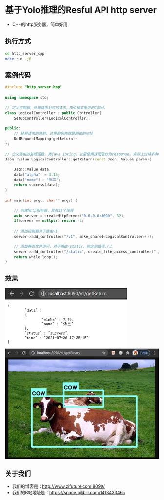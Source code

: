 # 基于Yolo推理的Resful API http server
- C++的http服务器，简单好用

## 执行方式
```bash
cd http_server_cpp
make run -j6
```

## 案例代码
```C++
#include "http_server.hpp"

using namespace std;

// 定义控制器，处理路由对应的请求，MVC模式里边的C部分，
class LogicalController : public Controller{
    SetupController(LogicalController);
 
public: 
    // 轻易请求的映射，这里的名称就是路由的地址
    DefRequestMapping(getReturn);
};

// 定义路由的处理函数，类java spring。这里使用返回值作为response。实际上支持多种，请看具体代码
Json::Value LogicalController::getReturn(const Json::Value& param){

    Json::Value data;
    data["alpha"] = 3.15;
    data["name"] = "张三";
    return success(data);
}

int main(int argc, char** argv) {

    // 创建http服务器，具有32个线程
    auto server = createHttpServer("0.0.0.0:8090", 32);
    if(server == nullptr) return -1;
    
    // 添加控制器对于路由v1
    server->add_controller("/v1", make_shared<LogicalController>());

    // 添加静态文件访问，对于路由/static，绑定到路径./上
    server->add_controller("/static", create_file_access_controller("./"));
    return while_loop();
}
```

## 效果
![](workspace/demo1.jpg)
![](workspace/demo2.jpg)

## 关于我们
- 我们的博客是：http://www.zifuture.com:8090/
- 我们的B站地址是：https://space.bilibili.com/1413433465